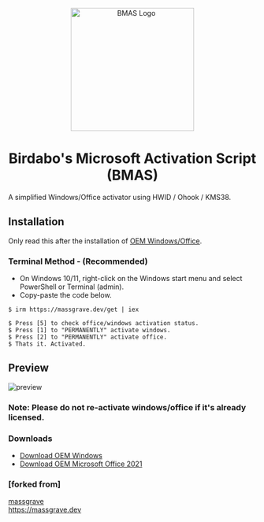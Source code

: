 <p align="center"><img src="https://lookimg.com/images/2023/10/23/QerWKH.png" alt="BMAS Logo" height="250"></p>
<h1 align="center">Birdabo's Microsoft  Activation  Script (BMAS)</h1>
A simplified Windows/Office activator using HWID / Ohook / KMS38.


## Installation
Only read this after the installation of [OEM Windows/Office](https://github.com/Birdabo404/Birdabo-Microsoft-Activation#downloads).

### Terminal Method - (Recommended)
- On Windows 10/11, right-click on the Windows start menu and select PowerShell or Terminal (admin).
- Copy-paste the code below.
  
```
$ irm https://massgrave.dev/get | iex

$ Press [5] to check office/windows activation status. 
$ Press [1] to "PERMANENTLY" activate windows.
$ Press [2] to "PERMANENTLY" activate office.
$ Thats it. Activated.
```

## Preview
![preview](https://lookimg.com/images/2023/10/23/QerlXj.png)

### Note: Please do not re-activate windows/office if it's already licensed.

### Downloads
- [Download OEM Windows](https://www.microsoft.com/en-us/software-download)
- [Download OEM Microsoft Office 2021](https://c2rsetup.officeapps.live.com/c2r/download.aspx?ProductreleaseID=ProPlus2021Retail&platform=x64&language=en-us&version=O16GA)

### [forked from]
  [massgrave](https://github.com/massgravel/Microsoft-Activation-Scripts.git)\
  https://massgrave.dev
  


